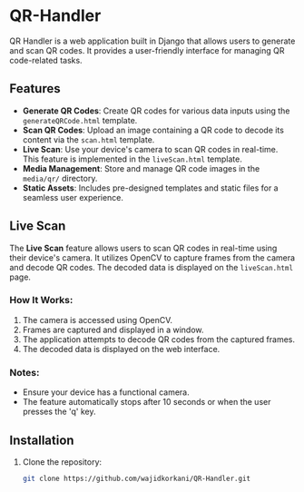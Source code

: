 # QR-Handler

QR Handler is a web application built in Django that allows users to generate and scan QR codes. It provides a user-friendly interface for managing QR code-related tasks.

## Features

- **Generate QR Codes**: Create QR codes for various data inputs using the `generateQRCode.html` template.
- **Scan QR Codes**: Upload an image containing a QR code to decode its content via the `scan.html` template.
- **Live Scan**: Use your device's camera to scan QR codes in real-time. This feature is implemented in the `liveScan.html` template.
- **Media Management**: Store and manage QR code images in the `media/qr/` directory.
- **Static Assets**: Includes pre-designed templates and static files for a seamless user experience.

## Live Scan

The **Live Scan** feature allows users to scan QR codes in real-time using their device's camera. It utilizes OpenCV to capture frames from the camera and decode QR codes. The decoded data is displayed on the `liveScan.html` page.

### How It Works:
1. The camera is accessed using OpenCV.
2. Frames are captured and displayed in a window.
3. The application attempts to decode QR codes from the captured frames.
4. The decoded data is displayed on the web interface.

### Notes:
- Ensure your device has a functional camera.
- The feature automatically stops after 10 seconds or when the user presses the 'q' key.

## Installation

1. Clone the repository:
   ```bash
   git clone https://github.com/wajidkorkani/QR-Handler.git